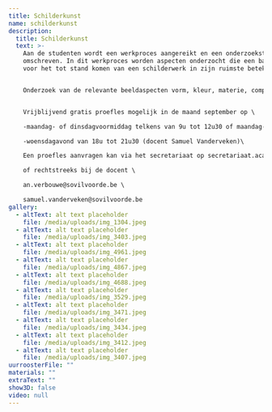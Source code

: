 ```yaml
---
title: Schilderkunst
name: schilderkunst
description:
  title: Schilderkunst
  text: >-
    Aan de studenten wordt een werkproces aangereikt en een onderzoeksterrein
    omschreven. In dit werkproces worden aspecten onderzocht die een basis zijn
    voor het tot stand komen van een schilderwerk in zijn ruimste betekenis.


    Onderzoek van de relevante beeldaspecten vorm, kleur, materie, compositie is een fundament. Aan de hand van die beeldaspecten wordt het medium schilderen op een individuele manier onderzocht. Het proces verloopt door studie, expressie, persoonlijk engagement en zelfonderzoek: het atelier is een laboratorium.


    V﻿rijblijvend gratis proefles mogelijk in de maand september op \

    -﻿maandag- of dinsdagvoormiddag telkens van 9u tot 12u30 of maandag- of dinsdagnamiddag telkens van 13u30 tot 17u (docent An verbouwe)\

    -﻿woensdagavond van 18u tot 21u30 (docent Samuel Vanderveken)\

    E﻿en proefles aanvragen kan via het secretariaat op secretariaat.academiebeeldendekunsten@sovilvoorde.be of 02 251 51 51\

    o﻿f rechtstreeks bij de docent \

    a﻿n.verbouwe@sovilvoorde.be \

    s﻿amuel.vanderveken@sovilvoorde.be
gallery:
  - altText: alt text placeholder
    file: /media/uploads/img_1304.jpeg
  - altText: alt text placeholder
    file: /media/uploads/img_3403.jpeg
  - altText: alt text placeholder
    file: /media/uploads/img_4961.jpeg
  - altText: alt text placeholder
    file: /media/uploads/img_4867.jpeg
  - altText: alt text placeholder
    file: /media/uploads/img_4688.jpeg
  - altText: alt text placeholder
    file: /media/uploads/img_3529.jpeg
  - altText: alt text placeholder
    file: /media/uploads/img_3471.jpeg
  - altText: alt text placeholder
    file: /media/uploads/img_3434.jpeg
  - altText: alt text placeholder
    file: /media/uploads/img_3412.jpeg
  - altText: alt text placeholder
    file: /media/uploads/img_3407.jpeg
uurroosterFile: ""
materials: ""
extraText: ""
show3D: false
video: null
---
```

